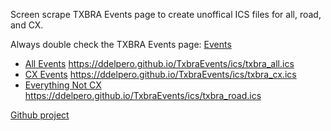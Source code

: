 Screen scrape TXBRA Events page to create unoffical ICS files for all, road, and CX. 

Always double check the TXBRA Events page: [Events](http://www.txbra.org/events/)

* [All Events](https://ddelpero.github.io/TxbraEvents/ics/txbra_all.ics) https://ddelpero.github.io/TxbraEvents/ics/txbra_all.ics
* [CX Events](https://ddelpero.github.io/TxbraEvents/ics/txbra_cx.ics) https://ddelpero.github.io/TxbraEvents/ics/txbra_cx.ics
* [Everything Not CX](https://ddelpero.github.io/TxbraEvents/ics/txbra_road.ics) https://ddelpero.github.io/TxbraEvents/ics/txbra_road.ics


[Github project](https://github.com/ddelpero/TxbraEvents)
